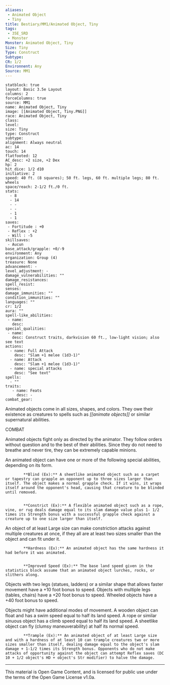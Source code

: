 ```yaml
---
aliases:
 - Animated Object
 - Tiny
title: Bestiary/MM1/Animated Object, Tiny
tags: 
 - 35E_SRD
 - Monster
Monster: Animated Object, Tiny
Size: Tiny
Type: Construct
Subtype: 
CR: 1/2
Environnent: Any
Source: MM1
---
```


```statblock
statblock: true
layout: Basic 3.5e Layout
columns: 2
forceColumns: true
source: MM1 
name: Animated Object, Tiny
image: [[Animated Object, Tiny.PNG]]
race: Animated Object, Tiny
class: 
level: 
size: Tiny
type: Construct
subtype: 
alignment: Always neutral
ac: 14
touch: 14
flatfooted: 12
AC_desc: +2 size, +2 Dex
hp: 2
hit_dice: 1/2 d10
initiative: 2
speed: 40 ft. (8 squares); 50 ft. legs, 60 ft. multiple legs; 80 ft. wheels
space/reach: 2-1/2 ft./0 ft.
stats:
  - 8
  - 14
  - -
  - -
  - 1
  - 1
saves:
 - Fortitude : +0
 - Reflex : +2
 - Will : -5
skillsaves:
 - Aucun
base_attack/grapple: +0/-9
environment: Any
organization: Group (4)
treasure: None
advancement: -
level_adjustment: -
damage_vulnerabilities: ""
damage_resistances: 
spell_resist: 
senses: 
damage_immunities: ""
condition_immunities: ""
languages: ""
cr: 1/2
aura: ""
spell-like_abilities:
 - name: 
   desc: 
special_qualities:
 - name:
   desc: Construct traits, darkvision 60 ft., low-light vision; also see text
actions:
  - name: Full Attack
    desc: "Slam +1 melee (1d3-1)"
  - name: Attack
    desc: "Slam +1 melee (1d3-1)"
  - name: special attacks
    desc: "See text"
spells:
  - ""
traits:
   - name: Feats
     desc: -
combat_gear:  
```


Animated objects come in all sizes, shapes, and colors. They owe their existence as creatures to spells such as *[[animate objects]]* or similar supernatural abilities.

COMBAT

Animated objects fight only as directed by the animator. They follow orders without question and to the best of their abilities. Since they do not need to breathe and never tire, they can be extremely capable minions.

An animated object can have one or more of the following special abilities, depending on its form.


            **Blind (Ex):** A sheetlike animated object such as a carpet or tapestry can grapple an opponent up to three sizes larger than itself. The object makes a normal grapple check. If it wins, it wraps itself around the opponent's head, causing that creature to be blinded until removed.


            **Constrict (Ex):** A flexible animated object such as a rope, vine, or rug deals damage equal to its slam damage value plus 1- 1/2 times its Strength bonus with a successful grapple check against a creature up to one size larger than itself.

An object of at least Large size can make constriction attacks against multiple creatures at once, if they all are at least two sizes smaller than the object and can fit under it.


            **Hardness (Ex):** An animated object has the same hardness it had before it was animated.


            **Improved Speed (Ex):** The base land speed given in the statistics block assume that an animated object lurches, rocks, or slithers along.

Objects with two legs (statues, ladders) or a similar shape that allows faster movement have a +10 foot bonus to speed. Objects with multiple legs (tables, chairs) have a +20 foot bonus to speed. Wheeled objects have a +40 foot bonus to speed.

Objects might have additional modes of movement. A wooden object can float and has a swim speed equal to half its land speed. A rope or similar sinuous object has a climb speed equal to half its land speed. A sheetlike object can fly (clumsy maneuverability) at half its normal speed.


            **Trample (Ex):** An animated object of at least Large size and with a hardness of at least 10 can trample creatures two or more sizes smaller than itself, dealing damage equal to the object's slam damage + 1-1/2 times its Strength bonus. Opponents who do not make attacks of opportunity against the object can attempt Reflex saves (DC 10 + 1/2 object's HD + object's Str modifier) to halve the damage.

---

This material is Open Game Content, and is licensed for public use under the terms of the Open Game License v1.0a.
